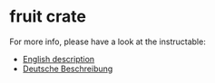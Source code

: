 # fruit crate

For more info, please have a look at the instructable:

 - [English description](https://www.instructables.com/Replica-of-a-Vintage-Fruit-Crate/)
 - [Deutsche Beschreibung]( https://www.instructables.com/Nachbildung-Einer-Obstkiste-Im-Vintage-Stil/)